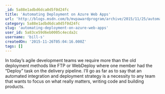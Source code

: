 ```yaml
---
_id: 5a88e1adbd6dca0d5f0d24fc
title: 'Automating Deployment on Azure Web Apps'
url: 'http://blogs.msdn.com/b/mvpawardprogram/archive/2015/11/25/automating-deployment-on-azure-web-apps.aspx'
category: 5a88e1adbd6dca0d5f0d24fc
slug: 'automating-deployment-on-azure-web-apps'
user_id: 5a83ce59d6eb0005c4ecda2c
username: 'bill-s'
createdOn: '2015-11-26T05:04:16.000Z'
tags: []
---
```


In today’s agile development teams we require more than the old deployment methods like FTP or WebDeploy where one member had the “Deploy” task on the delivery pipeline. I’ll go as far as to say that an automated integration and deployment strategy is a necessity to any team that wants to focus on what really matters, writing code and building products.
